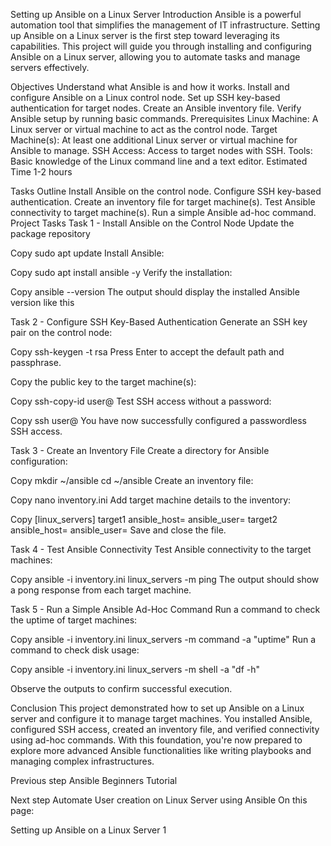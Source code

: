 Setting up Ansible on a Linux Server
Introduction
Ansible is a powerful automation tool that simplifies the management of IT infrastructure. Setting up Ansible on a Linux server is the first step toward leveraging its capabilities. This project will guide you through installing and configuring Ansible on a Linux server, allowing you to automate tasks and manage servers effectively.

Objectives
Understand what Ansible is and how it works.
Install and configure Ansible on a Linux control node.
Set up SSH key-based authentication for target nodes.
Create an Ansible inventory file.
Verify Ansible setup by running basic commands.
Prerequisites
Linux Machine: A Linux server or virtual machine to act as the control node.
Target Machine(s): At least one additional Linux server or virtual machine for Ansible to manage.
SSH Access: Access to target nodes with SSH.
Tools: Basic knowledge of the Linux command line and a text editor.
Estimated Time
1-2 hours

Tasks Outline
Install Ansible on the control node.
Configure SSH key-based authentication.
Create an inventory file for target machine(s).
Test Ansible connectivity to target machine(s).
Run a simple Ansible ad-hoc command.
Project Tasks
Task 1 - Install Ansible on the Control Node
Update the package repository


Copy
sudo apt update
Install Ansible:


Copy
sudo apt install ansible -y
Verify the installation:


Copy
ansible --version
The output should display the installed Ansible version like this

Task 2 - Configure SSH Key-Based Authentication
Generate an SSH key pair on the control node:


Copy
ssh-keygen -t rsa
Press Enter to accept the default path and passphrase.

Copy the public key to the target machine(s):


Copy
ssh-copy-id user@<target-server-ip>
Test SSH access without a password:


Copy
ssh user@<target-server-ip>
You have now successfully configured a passwordless SSH access.

Task 3 - Create an Inventory File
Create a directory for Ansible configuration:


Copy
mkdir ~/ansible
cd ~/ansible
Create an inventory file:


Copy
nano inventory.ini
Add target machine details to the inventory:


Copy
[linux_servers]
target1 ansible_host=<target1-ip> ansible_user=<user>
target2 ansible_host=<target2-ip> ansible_user=<user>
Save and close the file.

Task 4 - Test Ansible Connectivity
Test Ansible connectivity to the target machines:


Copy
ansible -i inventory.ini linux_servers -m ping
The output should show a pong response from each target machine.

Task 5 - Run a Simple Ansible Ad-Hoc Command
Run a command to check the uptime of target machines:


Copy
ansible -i inventory.ini linux_servers -m command -a "uptime"
Run a command to check disk usage:


Copy
ansible -i inventory.ini linux_servers -m shell -a "df -h"

Observe the outputs to confirm successful execution.

Conclusion
This project demonstrated how to set up Ansible on a Linux server and configure it to manage target machines. You installed Ansible, configured SSH access, created an inventory file, and verified connectivity using ad-hoc commands. With this foundation, you're now prepared to explore more advanced Ansible functionalities like writing playbooks and managing complex infrastructures.


Previous step
Ansible Beginners Tutorial

Next step
Automate User creation on Linux Server using Ansible
On this page:

Setting up Ansible on a Linux Server
1